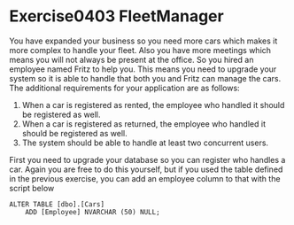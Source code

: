 # Exercise0403 FleetManager

You have expanded your business so you need more cars which makes it more complex to handle your fleet. Also you have more meetings which means you will not always be present at the office. So you hired an employee named Fritz to help you. This means you need to upgrade your system so it is able to handle that both you and Fritz can manage the cars. The additional requirements for your application are as follows:

1. When a car is registered as rented, the employee who handled it should be registered as well.
1. When a car is registered as returned, the employee who handled it should be registered as well.
1. The system should be able to handle at least two concurrent users.

First you need to upgrade your database so you can register who handles a car. Again you are free to do this yourself, but if you used the table defined in the previous exercise, you can add an employee column to that with the script below

```
ALTER TABLE [dbo].[Cars]
    ADD [Employee] NVARCHAR (50) NULL;
```

